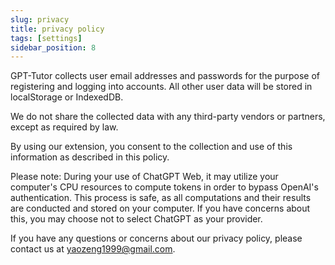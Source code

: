 ```yaml
---
slug: privacy
title: privacy policy
tags: [settings]
sidebar_position: 8
---
```


GPT-Tutor collects user email addresses and passwords for the purpose of registering and logging into accounts. All other user data will be stored in localStorage or IndexedDB.

We do not share the collected data with any third-party vendors or partners, except as required by law.

By using our extension, you consent to the collection and use of this information as described in this policy.

Please note: During your use of ChatGPT Web, it may utilize your computer's CPU resources to compute tokens in order to bypass OpenAI's authentication. This process is safe, as all computations and their results are conducted and stored on your computer. If you have concerns about this, you may choose not to select ChatGPT as your provider.

If you have any questions or concerns about our privacy policy, please contact us at yaozeng1999@gmail.com.
